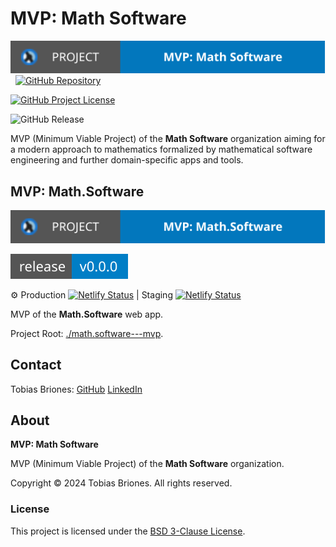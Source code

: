 <!-- Copyright (c) 2024 Tobias Briones. All rights reserved. -->
<!-- SPDX-License-Identifier: CC-BY-4.0 -->
<!-- This file is part of MVP: Math Software @https://github.com/mathsoftware -->

# MVP: Math Software

[![Project](math.software---mvp/public/msw-mvp-badge.svg)](https://math.software)
&nbsp;
[![GitHub Repository](https://img.shields.io/static/v1?label=GITHUB&message=REPOSITORY&labelColor=555&color=0277bd&style=for-the-badge&logo=GITHUB)](https://github.com/mathsoftware/mathsoftware---mvp)

[![GitHub Project License](https://img.shields.io/github/license/mathsoftware/mathsoftware---mvp.svg?style=flat-square)](https://github.com/mathsoftware/mathsoftware---mvp/blob/main/LICENSE)

![GitHub Release](https://img.shields.io/github/v/release/mathsoftware/mathsoftware---mvp?style=flat-square)

MVP (Minimum Viable Project) of the **Math Software** organization aiming for a
modern approach to mathematics formalized by mathematical software engineering
and further domain-specific apps and tools.

## MVP: Math.Software

[![Project](math.software---mvp/public/msw-mvp-app-badge.svg)](https://math.software)

![GitHub Release](math.software---mvp/public/msw-mvp-app-release-badge.svg)

⚙ Production
[![Netlify Status](https://api.netlify.com/api/v1/badges/8357cab6-2ebe-4746-9a6e-bff042e6e031/deploy-status)](https://app.netlify.com/sites/mathsoftware/deploys)
| Staging
[![Netlify Status](https://api.netlify.com/api/v1/badges/06fe47db-0203-45f9-900b-d7c534f155ed/deploy-status)](https://app.netlify.com/sites/staging-mathsoftware/deploys)

MVP of the **Math.Software** web app.

Project Root: [./math.software---mvp](math.software---mvp).

## Contact

Tobias Briones: [GitHub](https://github.com/tobiasbriones)
[LinkedIn](https://linkedin.com/in/tobiasbriones)

## About

**MVP: Math Software**

MVP (Minimum Viable Project) of the **Math Software** organization.

Copyright © 2024 Tobias Briones. All rights reserved.

### License

This project is licensed under the [BSD 3-Clause License](LICENSE).
